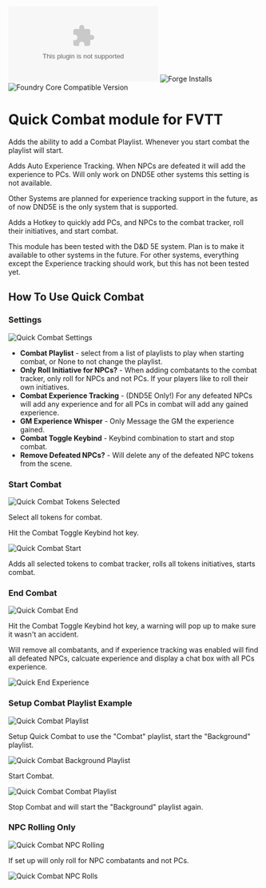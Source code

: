 ![Latest Release Download Count](https://img.shields.io/github/downloads/veevelder/quick-combat/latest/quick-combat.zip) ![Forge Installs](https://img.shields.io/badge/dynamic/json?label=Forge%20Installs&query=package.installs&suffix=%25&url=https%3A%2F%2Fforge-vtt.com%2Fapi%2Fbazaar%2Fpackage%2Fquick-combat&colorB=4aa94a) ![Foundry Core Compatible Version](https://img.shields.io/badge/dynamic/json.svg?url=https%3A%2F%2Fraw.githubusercontent.com%2Fveevelder%2Fquick-combat%2Fmaster%2Fmodule.json&label=Foundry%20Version&query=$.compatibleCoreVersion&colorB=orange)
# Quick Combat module for FVTT

Adds the ability to add a Combat Playlist. Whenever you start combat the playlist will start.

Adds Auto Experience Tracking. When NPCs are defeated it will add the experience to PCs. Will only work on DND5E other systems this setting is not available.

Other Systems are planned for experience tracking support in the future, as of now DND5E is the only system that is supported. 

Adds a Hotkey to quickly add PCs, and NPCs to the combat tracker, roll their initiatives, and start combat.

This module has been tested with the D&D 5E system. Plan is to make it available to other systems in the future. For other systems, everything except the Experience tracking should work, but this has not been tested yet.


## How To Use Quick Combat

### Settings
![Quick Combat Settings](images/settings.png)

* **Combat Playlist** - select from a list of playlists to play when starting combat, or None to not change the playlist.
* **Only Roll Initiative for NPCs?** - When adding combatants to the combat tracker, only roll for NPCs and not PCs. If your players like to roll their own initiatives.
* **Combat Experience Tracking** - (DND5E Only!) For any defeated NPCs will add any experience and for all PCs in combat will add any gained experience.
* **GM Experience Whisper** - Only Message the GM the experience gained.
* **Combat Toggle Keybind** - Keybind combination to start and stop combat.
* **Remove Defeated NPCs?** - Will delete any of the defeated NPC tokens from the scene.

### Start Combat
![Quick Combat Tokens Selected](images/tokens-selected.png)

Select all tokens for combat.

Hit the Combat Toggle Keybind hot key.

![Quick Combat Start](images/combat-start.png)

Adds all selected tokens to combat tracker, rolls all tokens initiatives, starts combat.

### End Combat
![Quick Combat End](images/end-combat-warning.png)

Hit the Combat Toggle Keybind hot key, a warning will pop up to make sure it wasn't an accident.

Will remove all combatants, and if experience tracking was enabled will find all defeated NPCs, calcuate experience and display a chat box with all PCs experience.

![Quick End Experience](images/experience-tracking.png)

### Setup Combat Playlist Example
![Quick Combat Playlist](images/settings-withplaylist.png)

Setup Quick Combat to use the "Combat" playlist, start the "Background" playlist.

![Quick Combat Background Playlist](images/playlist.png)

Start Combat.

![Quick Combat Combat Playlist](images/playlist-start.png)

Stop Combat and will start the "Background" playlist again.


### NPC Rolling Only
![Quick Combat NPC Rolling](images/npc-rolls.png)

If set up will only roll for NPC combatants and not PCs.

![Quick Combat NPC Rolls](images/npc-roll.png)

